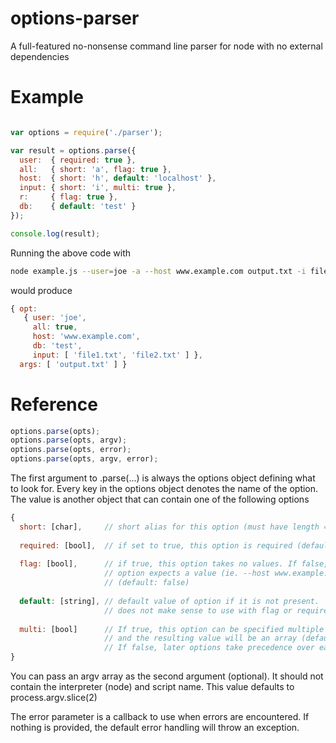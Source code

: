 options-parser
==============

A full-featured no-nonsense command line parser for node with no external dependencies

# Example
```javascript

var options = require('./parser');

var result = options.parse({
  user:  { required: true },
  all:   { short: 'a', flag: true },
  host:  { short: 'h', default: 'localhost' },
  input: { short: 'i', multi: true },
  r:     { flag: true },
  db:    { default: 'test' }
});

console.log(result);
```
Running the above code with
```sh
node example.js --user=joe -a --host www.example.com output.txt -i file1.txt --input file2.txt
```
would produce
```javascript
{ opt: 
   { user: 'joe',
     all: true,
     host: 'www.example.com',
     db: 'test',
     input: [ 'file1.txt', 'file2.txt' ] },
  args: [ 'output.txt' ] }
```

# Reference

```javascript
options.parse(opts);
options.parse(opts, argv);
options.parse(opts, error);
options.parse(opts, argv, error);
```

The first argument to .parse(...) is always the options object defining what to look for. Every key in the options object denotes the name of the option. The value is another object that can contain one of the following options

```javascript
{ 
  short: [char],     // short alias for this option (must have length = 1),
  
  required: [bool],  // if set to true, this option is required (default: false)
  
  flag: [bool],      // if true, this option takes no values. If false, this 
                     // option expects a value (ie. --host www.example.com)
                     // (default: false)
  
  default: [string], // default value of option if it is not present. 
                     // does not make sense to use with flag or required
  
  multi: [bool]      // If true, this option can be specified multiple times
                     // and the resulting value will be an array (default: false)
                     // If false, later options take precedence over earlier options
}
```  

You can pass an argv array as the second argument (optional). It should not contain the interpreter (node)
and script name. This value defaults to process.argv.slice(2)

The error parameter is a callback to use when errors are encountered. If nothing is provided, the default error handling will throw an exception.


